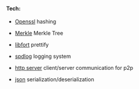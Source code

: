 #### Tech:

- [Openssl](https://github.com/openssl/openssl) hashing

- [Merkle](https://github.com/microsoft/merklecpp) Merkle Tree

- [libfort](https://github.com/seleznevae/libfort) prettify

- [spdlog](https://github.com/gabime/spdlog) logging system

- [http server](https://github.com/eidheim/Simple-Web-Server) client/server communication for p2p

- [json](https://github.com/nlohmann/json) serialization/deserialization
